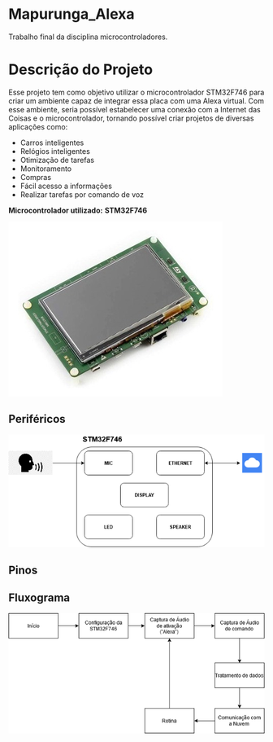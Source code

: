 # Mapurunga_Alexa
Trabalho final da disciplina microcontroladores.

# Descrição do Projeto
Esse projeto tem como objetivo utilizar o microcontrolador STM32F746 para criar um ambiente capaz de integrar essa placa com uma Alexa virtual. 
Com esse ambiente, seria possível estabelecer uma conexão com a Internet das Coisas e o  microcontrolador, tornando possível criar projetos de diversas aplicações como:

* Carros inteligentes
* Relógios inteligentes
* Otimização de tarefas
* Monitoramento
* Compras
* Fácil acesso a informações
* Realizar tarefas por comando de voz

**Microcontrolador utilizado:**
**STM32F746**

![disco](Imagens/discovery.jpg)

## Periféricos
![Periféricos](Imagens/Perifericos.png)
## Pinos

## Fluxograma
![Fluxograma](Imagens/Fluxograma.png)
